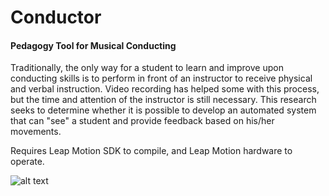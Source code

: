 # Conductor
#### Pedagogy Tool for Musical Conducting

Traditionally, the only way for a student to learn and improve upon conducting skills is to perform in front of an instructor to receive physical and verbal instruction. Video recording has helped some with this process, but the time and attention of the instructor is still necessary. This research seeks to determine whether it is possible to develop an automated system that can "see" a student and provide feedback based on his/her movements. 

Requires Leap Motion SDK to compile, and Leap Motion hardware to operate.

![alt text](https://drive.google.com/uc?id=0B0RNg9f7VJiEMG1YOTdpQmRPaWs)